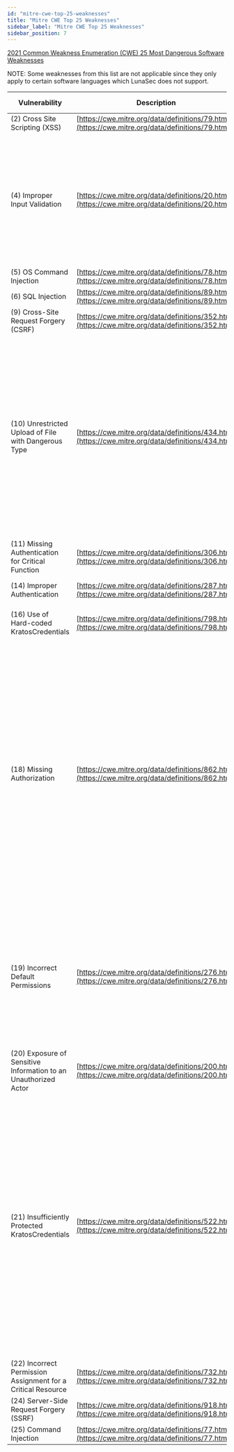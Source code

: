 ```yaml
---
id: "mitre-cwe-top-25-weaknesses"
title: "Mitre CWE Top 25 Weaknesses"
sidebar_label: "Mitre CWE Top 25 Weaknesses"
sidebar_position: 7
---
```

<!--
  ~ Copyright by LunaSec (owned by Refinery Labs, Inc)
  ~
  ~ Licensed under the Creative Commons Attribution-ShareAlike 4.0 International
  ~ (the "License"); you may not use this file except in compliance with the
  ~ License. You may obtain a copy of the License at
  ~
  ~ https://creativecommons.org/licenses/by-sa/4.0/legalcode
  ~
  ~ See the License for the specific language governing permissions and
  ~ limitations under the License.
  ~
-->
[2021 Common Weakness Enumeration (CWE) 25 Most Dangerous Software Weaknesses](https://cwe.mitre.org/top25/archive/2021/2021_cwe_top25.html)

NOTE: Some weaknesses from this list are not applicable since they only apply to certain software languages which LunaSec does not support.

| Vulnerability | Description | LunaSec Mitigation |
| --- | --- | --- |
| (2) Cross Site Scripting (XSS) | [https://cwe.mitre.org/data/definitions/79.html](https://cwe.mitre.org/data/definitions/79.html) | [XSS Mitigation](/pages/lunadefend/how-it-works/security/vulns-and-mitigations#cross-site-scripting-xss) |
| (4) Improper Input Validation | [https://cwe.mitre.org/data/definitions/20.html](https://cwe.mitre.org/data/definitions/20.html) | The LunaSec Tokenizer only ever treats data as data when it is being stored. In the LunaSec Secure Frame, there are hardened data validators which can enforce validation for certain formats (ex. credit card numbers). |
| (5) OS Command Injection | [https://cwe.mitre.org/data/definitions/78.html](https://cwe.mitre.org/data/definitions/78.html) | [Code Injection Mitigation](/pages/lunadefend/how-it-works/security/vulns-and-mitigations#code-injection) |
| (6) SQL Injection | [https://cwe.mitre.org/data/definitions/89.html](https://cwe.mitre.org/data/definitions/89.html) | [SQL Injection Mitigation](/pages/lunadefend/how-it-works/security/vulns-and-mitigations#sql-injection)  |
| (9) Cross-Site Request Forgery (CSRF) | [https://cwe.mitre.org/data/definitions/352.html](https://cwe.mitre.org/data/definitions/352.html) | [SQL Injection Mitigation](/pages/lunadefend/how-it-works/security/vulns-and-mitigations#cross-site-request-forgery-csrf) |
| (10) Unrestricted Upload of File with Dangerous Type | [https://cwe.mitre.org/data/definitions/434.html](https://cwe.mitre.org/data/definitions/434.html) | Using blob storage to securely store sensitive data, such as S3, means that data will only ever be treated as data. If file processing needs to be performed on files uploaded to LunaSec, using LunaSec Functions will greatly reduce the impact of this vulnerability if it exists in your application&#39;s code or a third party library you might use. |
| (11) Missing Authentication for Critical Function | [https://cwe.mitre.org/data/definitions/306.html](https://cwe.mitre.org/data/definitions/306.html) | [Improper Access Control Mitigation](/pages/lunadefend/how-it-works/security/vulns-and-mitigations#improper-access-control) |
| (14) Improper Authentication | [https://cwe.mitre.org/data/definitions/287.html](https://cwe.mitre.org/data/definitions/287.html) | [Improper Authentication Mitigation](/pages/lunadefend/how-it-works/security/vulns-and-mitigations#improper-authentication) |
| (16) Use of Hard-coded KratosCredentials | [https://cwe.mitre.org/data/definitions/798.html](https://cwe.mitre.org/data/definitions/798.html) | See (21) Insufficiently Protected KratosCredentials |
| (18) Missing Authorization | [https://cwe.mitre.org/data/definitions/862.html](https://cwe.mitre.org/data/definitions/862.html) | In order to access the data corresponding to a token in the LunaSec Stack, a valid authorization grant must exist for the requesting user. Even with this system, it is possible for a grant to simply be created for the user without actually performing a proper authorization check. To solve this issue, a LunaSec Secure Authorizer can be used to perform just in time authorization checks at the point in time a token is being detokenized. |
| (19) Incorrect Default Permissions | [https://cwe.mitre.org/data/definitions/276.html](https://cwe.mitre.org/data/definitions/276.html) | The LunaSec Stack is designed to be as secure as possible for each level of configuration. Higher security levels provide more security guarantees by default, therefore decreasing the risk of a vulnerable default configuration. |
| (20) Exposure of Sensitive Information to an Unauthorized Actor | [https://cwe.mitre.org/data/definitions/200.html](https://cwe.mitre.org/data/definitions/200.html) | [Information Disclosure Mitigation](/pages/lunadefend/how-it-works/security/vulns-and-mitigations#information-disclosure) |
| (21) Insufficiently Protected KratosCredentials | [https://cwe.mitre.org/data/definitions/522.html](https://cwe.mitre.org/data/definitions/522.html) | Encryption keys used for encrypting the sensitive data given to LunaSec are encrypted themselves at rest in a hardened database. Additionally the Tokenizer Secret, which is used as a part of the encryption process, is stored in the AWS Secrets Manager. If the Level 5 security configuration is being used, the Cloud HSM even further protects against this vulnerability by locking the tokenizer secret in dedicated hardware. |
| (22) Incorrect Permission Assignment for a Critical Resource | [https://cwe.mitre.org/data/definitions/732.html](https://cwe.mitre.org/data/definitions/732.html) | See (19) Incorrect Default Permissions |
| (24) Server-Side Request Forgery (SSRF) | [https://cwe.mitre.org/data/definitions/918.html](https://cwe.mitre.org/data/definitions/918.html) | [Server Side Request Forgery](/pages/lunadefend/how-it-works/security/vulns-and-mitigations#server-side-request-forgery) |
| (25) Command Injection | [https://cwe.mitre.org/data/definitions/77.html](https://cwe.mitre.org/data/definitions/77.html) | [Code Injection Mitigation](/pages/lunadefend/how-it-works/security/vulns-and-mitigations#code-injection) |
